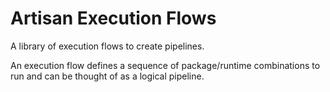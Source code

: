 # Artisan Execution Flows

A library of execution flows to create pipelines.

An execution flow defines a sequence of package/runtime combinations to run and can be thought of as a logical pipeline.

